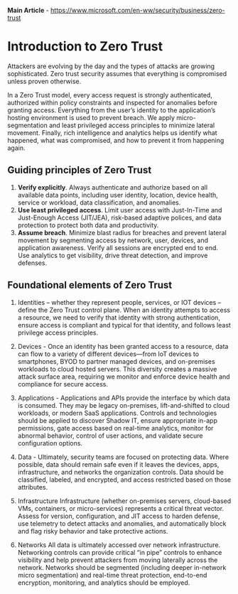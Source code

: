 __Main Article__ - https://www.microsoft.com/en-ww/security/business/zero-trust
# Introduction to Zero Trust

Attackers are evolving by the day and the types of attacks are growing sophisticated. Zero trust security assumes that everything is compromised unless proven otherwise.

In a Zero Trust model, every access request is strongly authenticated, authorized within policy constraints
and inspected for anomalies before granting access. Everything from the user’s identity to the application’s
hosting environment is used to prevent breach. We apply micro-segmentation and least privileged access
principles to minimize lateral movement. Finally, rich intelligence and analytics helps us identify what
happened, what was compromised, and how to prevent it from happening again.

## Guiding principles of Zero Trust

1. __Verify explicitly__. Always authenticate and authorize based on all available data points,
including user identity, location, device health, service or workload, data classification,
and anomalies.
2. __Use least privileged access__. Limit user access with Just-In-Time and Just-Enough
Access (JIT/JEA), risk-based adaptive polices, and data protection to protect both data
and productivity.
3. __Assume breach__. Minimize blast radius for breaches and prevent lateral movement by
segmenting access by network, user, devices, and application awareness. Verify all sessions
are encrypted end to end. Use analytics to get visibility, drive threat detection, and
improve defenses.

## Foundational elements of Zero Trust

1. Identities – whether they represent people, services, or IOT devices – define the Zero Trust control plane. When an identity attempts to access a resource, we need to verify that identity with strong authentication, ensure access is compliant and typical for that identity, and follows least privilege access principles.

2. Devices - Once an identity has been granted access to a resource, data can flow to a variety of different devices—from IoT devices to smartphones, BYOD to partner managed devices, and on-premises workloads to cloud hosted servers. This diversity creates a massive attack surface area, requiring we monitor and enforce device health and compliance for secure access.

3. Applications - Applications and APIs provide the interface by which data is consumed. They may be legacy on-premises, lift-and-shifted to cloud workloads, or modern SaaS applications. Controls and technologies should be applied to discover Shadow IT, ensure appropriate in-app permissions, gate access based on real-time analytics, monitor for abnormal behavior, control of user actions, and validate secure configuration options.

4. Data - Ultimately, security teams are focused on protecting data. Where possible, data should remain safe even if it leaves the devices, apps, infrastructure, and networks the organization controls. Data should be classified, labeled, and encrypted, and access restricted based on those attributes.

5. Infrastructure
Infrastructure (whether on-premises servers, cloud-based VMs, containers, or micro-services) represents a critical threat vector. Assess for version, configuration, and JIT access to harden defense, use telemetry to detect attacks and anomalies, and automatically block and flag risky behavior and take protective actions.

6. Networks
All data is ultimately accessed over network infrastructure. Networking controls can provide critical “in pipe” controls to enhance visibility and help prevent attackers from moving laterally across the network. Networks should be segmented (including deeper in-network micro segmentation) and real-time threat protection, end-to-end encryption, monitoring, and analytics should be employed.

